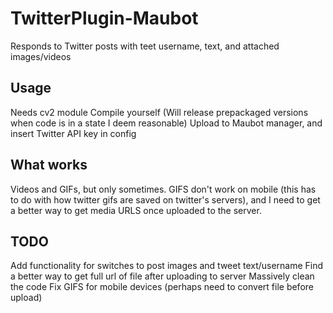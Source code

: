 # TwitterPlugin-Maubot
Responds to Twitter posts with teet username, text, and attached images/videos

## Usage
Needs cv2 module
Compile yourself (Will release prepackaged versions when code is in a state I deem reasonable)
Upload to Maubot manager, and insert Twitter API key in config
## What works
Videos and GIFs, but only sometimes. GIFS don't work on mobile (this has to do with how twitter gifs are saved on twitter's servers), and I need to get a better way to get media URLS once uploaded to the server.
## TODO
Add functionality for switches to post images and tweet text/username
Find a better way to get full url of file after uploading to server
Massively clean the code
Fix GIFS for mobile devices (perhaps need to convert file before upload)
